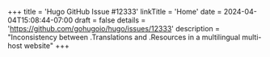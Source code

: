 +++
title = 'Hugo GitHub Issue #12333'
linkTitle = 'Home'
date = 2024-04-04T15:08:44-07:00
draft = false
details = 'https://github.com/gohugoio/hugo/issues/12333'
description = "Inconsistency between .Translations and .Resources in a multilingual multi-host website"
+++
